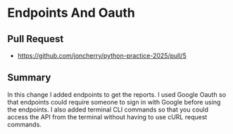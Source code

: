 # Endpoints And Oauth

## Pull Request

- https://github.com/joncherry/python-practice-2025/pull/5

## Summary

In this change I added endpoints to get the reports. I used Google Oauth so that endpoints could require someone to sign in with Google before using the endpoints. I also added terminal CLI commands so that you could access the API from the terminal without having to use cURL request commands.